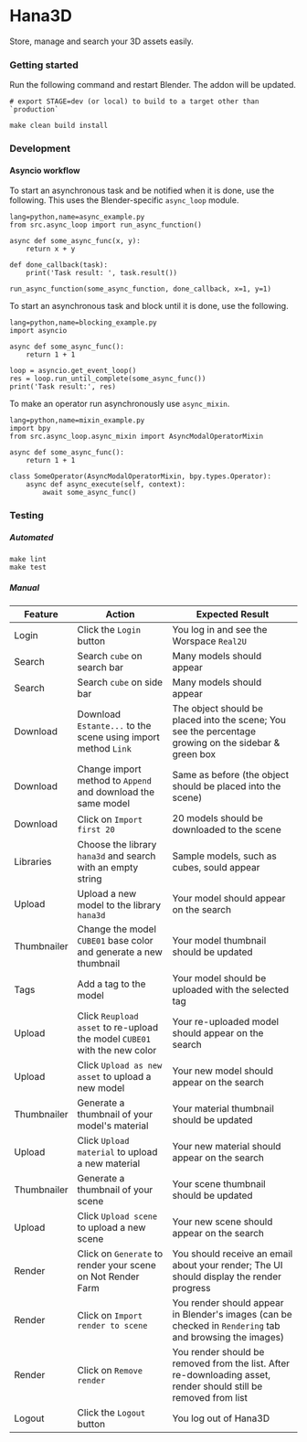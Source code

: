 # Hana3D

Store, manage and search your 3D assets easily.

### Getting started

Run the following command and restart Blender. The addon will be updated.

```
# export STAGE=dev (or local) to build to a target other than `production`

make clean build install
```

### Development

#### Asyncio workflow

To start an asynchronous task and be notified when it is done, use the
following. This uses the Blender-specific `async_loop` module.

```
lang=python,name=async_example.py
from src.async_loop import run_async_function()

async def some_async_func(x, y):
    return x + y

def done_callback(task):
    print('Task result: ', task.result())

run_async_function(some_async_function, done_callback, x=1, y=1)
```

To start an asynchronous task and block until it is done, use the
following.

```
lang=python,name=blocking_example.py
import asyncio

async def some_async_func():
    return 1 + 1

loop = asyncio.get_event_loop()
res = loop.run_until_complete(some_async_func())
print('Task result:', res)
```

To make an operator run asynchronously use `async_mixin`.

```
lang=python,name=mixin_example.py
import bpy
from src.async_loop.async_mixin import AsyncModalOperatorMixin

async def some_async_func():
    return 1 + 1

class SomeOperator(AsyncModalOperatorMixin, bpy.types.Operator):
    async def async_execute(self, context):
        await some_async_func()
```

### Testing

##### Automated

```
make lint
make test
```

##### Manual

| Feature     | Action                                                                    | Expected Result                                                                                                  |
| ----------- | ------------------------------------------------------------------------- | ---------------------------------------------------------------------------------------------------------------- |
| Login       | Click the `Login` button                                                  | You log in and see the Worspace `Real2U`                                                                         |
| Search      | Search `cube` on search bar                                               | Many models should appear                                                                                        |
| Search      | Search `cube` on side bar                                                 | Many models should appear                                                                                        |
| Download    | Download `Estante...` to the scene using import method `Link`             | The object should be placed into the scene; You see the percentage growing on the sidebar & green box            |
| Download    | Change import method to `Append` and download the same model              | Same as before (the object should be placed into the scene)                                                      |
| Download    | Click on `Import first 20`                                                | 20 models should be downloaded to the scene                                                                      |
| Libraries   | Choose the library `hana3d` and search with an empty string               | Sample models, such as cubes, sould appear                                                                       |
| Upload      | Upload a new model to the library `hana3d`                                | Your model should appear on the search                                                                           |
| Thumbnailer | Change the model `CUBE01` base color and generate a new thumbnail         | Your model thumbnail should be updated                                                                           |
| Tags        | Add a tag to the model                                                    | Your model should be uploaded with the selected tag                                                              |
| Upload      | Click `Reupload asset` to re-upload the model `CUBE01` with the new color | Your re-uploaded model should appear on the search                                                               |
| Upload      | Click `Upload as new asset` to upload a new model                         | Your new model should appear on the search                                                                       |
| Thumbnailer | Generate a thumbnail of your model's material                             | Your material thumbnail should be updated                                                                        |
| Upload      | Click `Upload material` to upload a new material                          | Your new material should appear on the search                                                                    |
| Thumbnailer | Generate a thumbnail of your scene                                        | Your scene thumbnail should be updated                                                                           |
| Upload      | Click `Upload scene` to upload a new scene                                | Your new scene should appear on the search                                                                       |
| Render      | Click on `Generate` to render your scene on Not Render Farm               | You should receive an email about your render; The UI should display the render progress                         |
| Render      | Click on `Import render to scene`                                         | You render should appear in Blender's images (can be checked in `Rendering` tab and browsing the images)         |
| Render      | Click on `Remove render`                                                  | You render should be removed from the list. After re-downloading asset, render should still be removed from list |
| Logout      | Click the `Logout` button                                                 | You log out of Hana3D                                                                                            |
